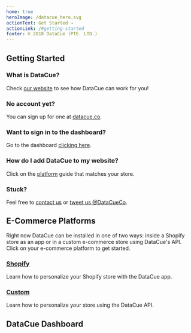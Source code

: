 ```yaml
---
home: true
heroImage: /datacue_hero.svg
actionText: Get Started →
actionLink: /#getting-started
footer: © 2018 DataCue (PTE. LTD.)
---
```


## Getting Started

### What is DataCue?
Check [our website](https://www.datacue.co/) to see how DataCue can work for you!

### No account yet?
You can sign up for one at [datacue.co](https://datacue.co/sign-up).

### Want to sign in to the dashboard?
Go to the dashboard [clicking here](https://app.datacue.co/).

### How do I add DataCue to my website?
Click on the [platform](#e-commerce-platforms) guide that matches your store.

### Stuck?
Feel free to [contact us](https://datacue.co/contact) or [tweet us @DataCueCo](https://twitter.com/datacueco).


## E-Commerce Platforms
Right now DataCue can be installed in one of two ways: inside a Shopify store as an app or in a custom e-commerce store using DataCue's API. Click on your e-commerce platform to get started.

### [Shopify](/shopify/)
Learn how to personalize your Shopify store with the DataCue app.

### [Custom](/custom/)
Learn how to personalize your store using the DataCue API.


## DataCue Dashboard
<ArticleIndex type="dashboard" />
